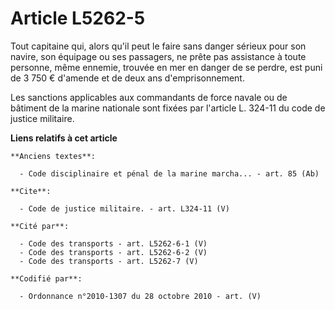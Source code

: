 # Article L5262-5

Tout capitaine qui, alors qu'il peut le faire sans danger sérieux pour son navire, son équipage ou ses passagers, ne prête
pas assistance à toute personne, même ennemie, trouvée en mer en danger de se perdre, est puni de 3 750 € d'amende et de deux
ans d'emprisonnement. 

Les sanctions applicables aux commandants de force navale ou de bâtiment de la marine nationale sont fixées par l'article L.
324-11 du code de justice militaire.

**Liens relatifs à cet article**

	**Anciens textes**:

	  - Code disciplinaire et pénal de la marine marcha... - art. 85 (Ab)

	**Cite**:

	  - Code de justice militaire. - art. L324-11 (V)

	**Cité par**:

	  - Code des transports - art. L5262-6-1 (V)
	  - Code des transports - art. L5262-6-2 (V)
	  - Code des transports - art. L5262-7 (V)

	**Codifié par**:

	  - Ordonnance n°2010-1307 du 28 octobre 2010 - art. (V)

